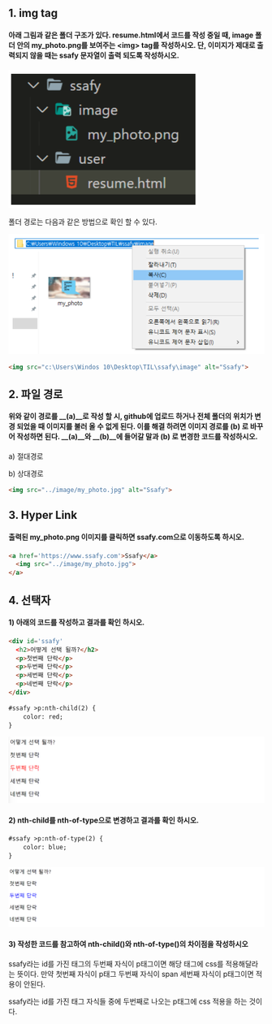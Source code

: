 ## 1. img tag

#### 아래 그림과 같은 폴더 구조가 있다. resume.html에서 코드를 작성 중일 때, image 폴더 안의 my_photo.png를 보여주는 \<img> tag를 작성하시오. 단, 이미지가 제대로 출력되지 않을 때는 ssafy 문자열이 출력 되도록 작성하시오.

![image-20220203154514705](workshop.assets/image-20220203154514705.png)

폴더 경로는 다음과 같은 방법으로 확인 할 수 있다.

![image-20220203154535349](workshop.assets/image-20220203154535349.png)

``` html
<img src="c:\Users\Windos 10\Desktop\TIL\ssafy\image" alt="Ssafy">
```





## 2. 파일 경로

####  위와 같이 경로를 __(a)__로 작성 할 시, github에 업로드 하거나 전체 폴더의 위치가 변경 되었을 때 이미지를 불러 올 수 없게 된다. 이를 해결 하려면 이미지 경로를 __(b)__ 로 바꾸어 작성하면 된다. __(a)__와 __(b)__에 들어갈 말과 __(b)__ 로 변경한 코드를 작성하시오.



a) 절대경로 

b) 상대경로



``` html
<img src="../image/my_photo.jpg" alt="Ssafy">
```



## 3. Hyper Link

####  출력된 my_photo.png 이미지를 클릭하면 ssafy.com으로 이동하도록 하시오.

``` html
<a href='https://www.ssafy.com'>Ssafy</a>
  <img src="../image/my_photo.jpg">
</a>
```





## 4. 선택자

#### 1) 아래의 코드를 작성하고 결과를 확인 하시오.

``` html
<div id='ssafy'
  <h2>어떻게 선택 될까?</h2>
  <p>첫번째 단락</p>
  <p>두번째 단락</p>
  <p>세번째 단락</p>
  <p>네번째 단락</p>
</div>  
```

``` html
#ssafy >p:nth-child(2) {
	color: red;
}
```

![image-20220203173809850](workshop.assets/image-20220203173809850.png)

#### 2) nth-child를 nth-of-type으로 변경하고 결과를 확인 하시오.

``` html
#ssafy >p:nth-of-type(2) {
	color: blue;
}
```

![image-20220203173955857](workshop.assets/image-20220203173955857.png)

#### 3) 작성한 코드를 참고하여 nth-child()와 nth-of-type()의 차이점을 작성하시오

ssafy라는 id를 가진 태그의 두번째 자식이 p태그이면 해당 태그에 css를 적용해달라는 뜻이다. 만약 첫번째 자식이 p태그 두번째 자식이 span 세번째 자식이 p태그이면 적용이 안된다. 



ssafy라는 id를 가진 태그 자식들 중에 두번째로 나오는 p태그에 css 적용을 하는 것이다. 